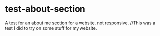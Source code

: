 # test-about-section
A test for an about me section for a website. not responsive.
//This was a test I did to try on some stuff for my website.
